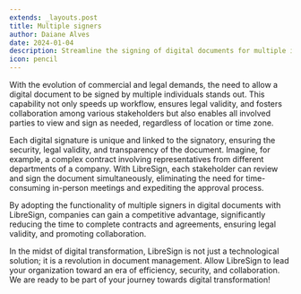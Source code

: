 ```yaml
---
extends: _layouts.post
title: Multiple signers
author: Daiane Alves
date: 2024-01-04
description: Streamline the signing of digital documents for multiple individuals, ensuring legal validity, security, and collaboration. Expedite contract processes between departments, eliminating the need for in-person meetings. Embrace efficiency and collaboration with LibreSign, guiding your organization towards seamless digital transformation
icon: pencil
---
```


With the evolution of commercial and legal demands, the need to allow a digital document to be signed by multiple individuals stands out. This capability not only speeds up workflow, ensures legal validity, and fosters collaboration among various stakeholders but also enables all involved parties to view and sign as needed, regardless of location or time zone.

Each digital signature is unique and linked to the signatory, ensuring the security, legal validity, and transparency of the document. Imagine, for example, a complex contract involving representatives from different departments of a company. With LibreSign, each stakeholder can review and sign the document simultaneously, eliminating the need for time-consuming in-person meetings and expediting the approval process.

By adopting the functionality of multiple signers in digital documents with LibreSign, companies can gain a competitive advantage, significantly reducing the time to complete contracts and agreements, ensuring legal validity, and promoting collaboration.

In the midst of digital transformation, LibreSign is not just a technological solution; it is a revolution in document management. Allow LibreSign to lead your organization toward an era of efficiency, security, and collaboration. We are ready to be part of your journey towards digital transformation!
